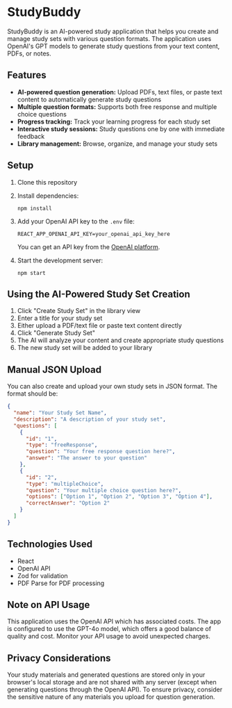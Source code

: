 # StudyBuddy

StudyBuddy is an AI-powered study application that helps you create and manage study sets with various question formats. The application uses OpenAI's GPT models to generate study questions from your text content, PDFs, or notes.

## Features

- **AI-powered question generation:** Upload PDFs, text files, or paste text content to automatically generate study questions
- **Multiple question formats:** Supports both free response and multiple choice questions
- **Progress tracking:** Track your learning progress for each study set
- **Interactive study sessions:** Study questions one by one with immediate feedback
- **Library management:** Browse, organize, and manage your study sets

## Setup

1. Clone this repository
2. Install dependencies:
   ```
   npm install
   ```
3. Add your OpenAI API key to the `.env` file:

   ```
   REACT_APP_OPENAI_API_KEY=your_openai_api_key_here
   ```

   You can get an API key from the [OpenAI platform](https://platform.openai.com/api-keys).

4. Start the development server:
   ```
   npm start
   ```

## Using the AI-Powered Study Set Creation

1. Click "Create Study Set" in the library view
2. Enter a title for your study set
3. Either upload a PDF/text file or paste text content directly
4. Click "Generate Study Set"
5. The AI will analyze your content and create appropriate study questions
6. The new study set will be added to your library

## Manual JSON Upload

You can also create and upload your own study sets in JSON format. The format should be:

```json
{
  "name": "Your Study Set Name",
  "description": "A description of your study set",
  "questions": [
    {
      "id": "1",
      "type": "freeResponse",
      "question": "Your free response question here?",
      "answer": "The answer to your question"
    },
    {
      "id": "2",
      "type": "multipleChoice",
      "question": "Your multiple choice question here?",
      "options": ["Option 1", "Option 2", "Option 3", "Option 4"],
      "correctAnswer": "Option 2"
    }
  ]
}
```

## Technologies Used

- React
- OpenAI API
- Zod for validation
- PDF Parse for PDF processing

## Note on API Usage

This application uses the OpenAI API which has associated costs. The app is configured to use the GPT-4o model, which offers a good balance of quality and cost. Monitor your API usage to avoid unexpected charges.

## Privacy Considerations

Your study materials and generated questions are stored only in your browser's local storage and are not shared with any server (except when generating questions through the OpenAI API). To ensure privacy, consider the sensitive nature of any materials you upload for question generation.
